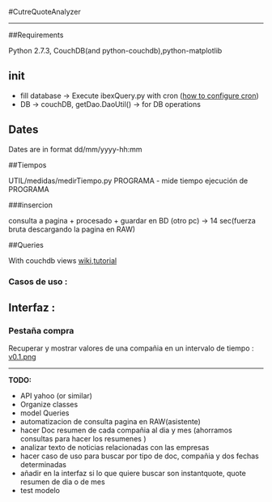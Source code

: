 #CutreQuoteAnalyzer

---

##Requirements

Python 2.7.3, CouchDB(and python-couchdb),python-matplotlib


## init

* fill database -> Execute ibexQuery.py with cron
([how to configure cron](http://www.codigonomada.com/como-anadir-tareas-programadas-con-cron-linux/))
* DB -> couchDB, getDao.DaoUtil() -> for DB operations


## Dates

Dates are in format dd/mm/yyyy-hh:mm


##Tiempos

UTIL/medidas/medirTiempo.py PROGRAMA - mide tiempo ejecución de PROGRAMA

###insercion

consulta a pagina + procesado + guardar en BD (otro pc) -> 14 sec(fuerza bruta descargando la pagina en RAW)


##Queries

With couchdb views
[wiki](http://wiki.apache.org/couchdb/Introduction_to_CouchDB_views),[tutorial](http://guide.couchdb.org/draft/views.html)

### Casos de uso :


## Interfaz :
### Pestaña compra
Recuperar y mostrar valores de una compañia en un intervalo de tiempo :
[v0.1.png](doc/img/v0.1.png)

---

**TODO:**

* API yahoo (or similar)
* Organize classes
* model Queries
* automatizacion de consulta pagina en RAW(asistente)
* hacer Doc resumen de cada compañia al dia y mes (ahorramos consultas para hacer los resumenes )
* analizar texto de noticias relacionadas con las empresas
* hacer caso de uso para buscar por tipo de doc, compañia y dos fechas determinadas
* añadir en la interfaz si lo que quiere buscar son instantquote, quote resumen de dia o de mes 
* test modelo 
